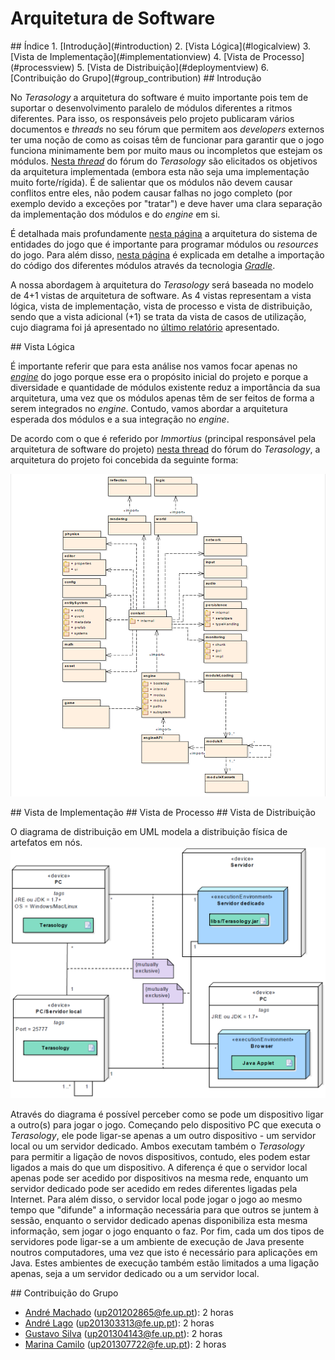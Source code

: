 # Arquitetura de Software

<a name="index"/>
## Índice
1. [Introdução](#introduction)
2. [Vista Lógica](#logicalview)
3. [Vista de Implementação](#implementationview)
4. [Vista de Processo](#processview)
5. [Vista de Distribuição](#deploymentview)
6. [Contribuição do Grupo](#group_contribution)

<a name="introduction"/>
## Introdução

No *Terasology* a arquitetura do software é muito importante pois tem de suportar o desenvolvimento paralelo de módulos diferentes a ritmos diferentes.
Para isso, os responsáveis pelo projeto publicaram vários documentos e *threads* no seu fórum que permitem aos *developers* externos ter uma noção de como as coisas têm de funcionar para garantir que o jogo funciona minimamente bem por muito maus ou incompletos que estejam os módulos. [Nesta *thread*](http://forum.terasology.org/threads/architecture-vision.690/) do fórum do *Terasology* são elicitados os objetivos da arquitetura implementada (embora esta não seja uma implementação muito forte/rígida). É de salientar que os módulos não devem causar conflitos entre eles, não podem causar falhas no jogo completo (por exemplo devido a exceções por "tratar") e deve haver uma clara separação da implementação dos módulos e do *engine* em si.

É detalhada mais profundamente [nesta página](https://github.com/MovingBlocks/Terasology/wiki/Entity-System-Architecture) a arquitetura do sistema de entidades do jogo que é importante para programar módulos ou *resources* do jogo. Para além disso, [nesta página](https://github.com/MovingBlocks/Terasology/wiki/Codebase-Structure) é explicada em detalhe a importação do código dos diferentes módulos através da tecnologia [*Gradle*](http://gradle.org/).

A nossa abordagem à arquitetura do *Terasology* será baseada no modelo de 4+1 vistas de arquitetura de software. As 4 vistas representam a vista lógica, vista de implementação, vista de processo e vista de distribuição, sendo que a vista adicional (+1) se trata da vista de casos de utilização, cujo diagrama foi já apresentado no [último relatório](https://github.com/andrelago13/Terasology/blob/master/ESOF-docs/2%20-%20Requirements%20Management.md) apresentado.

<a name="logicalview"/>
## Vista Lógica

É importante referir que para esta análise nos vamos focar apenas no [*engine*](https://github.com/andrelago13/Terasology/tree/master/engine/src/main/java/org/terasology) do jogo porque esse era o propósito inicial do projeto e porque a diversidade e quantidade de módulos existente reduz a importância da sua arquitetura, uma vez que os módulos apenas têm de ser feitos de forma a serem integrados no *engine*. Contudo, vamos abordar a arquitetura esperada dos módulos e a sua integração no *engine*.

De acordo com o que é referido por *Immortius* (principal responsável pela arquitetura de software do projeto) [nesta thread](http://forum.terasology.org/threads/architecture-vision.690/) do fórum do *Terasology*, a arquitetura do projeto foi concebida da seguinte forma:

![Terasology package diagram](/ESOF-docs/resources/packagediagram.png)

<a name="implementationview"/>
## Vista de Implementação

<a name="processview"/>
## Vista de Processo

<a name="deploymentview"/>
## Vista de Distribuição

O diagrama de distribuição em UML modela a distribuição física de artefatos em nós.
![Terasology deployment diagram](/ESOF-docs/resources/deploymentdiagram.png)

Através do diagrama é possível perceber como se pode um dispositivo ligar a outro(s) para jogar o jogo. Começando pelo dispositivo PC que executa o *Terasology*, ele pode ligar-se apenas a um outro dispositivo - um servidor local ou um servidor dedicado. Ambos executam também o *Terasology* para permitir a ligação de novos dispositivos, contudo, eles podem estar ligados a mais do que um dispositivo. A diferença é que o servidor local apenas pode ser acedido por dispositivos na mesma rede, enquanto um servidor dedicado pode ser acedido em redes diferentes ligadas pela Internet. Para além disso, o servidor local pode jogar o jogo ao mesmo tempo que "difunde" a informação necessária para que outros se juntem à sessão, enquanto o servidor dedicado apenas disponibiliza esta mesma informação, sem jogar o jogo enquanto o faz. Por fim, cada um dos tipos de servidores pode ligar-se a um ambiente de execução de Java presente noutros computadores, uma vez que isto é necessário para aplicações em Java. Estes ambientes de execução também estão limitados a uma ligação apenas, seja a um servidor dedicado ou a um servidor local.

<a name="group_contribution"/>
## Contribuição do Grupo

 - [André Machado](https://github.com/andremachado94) (up201202865@fe.up.pt): 2 horas
 - [André Lago](https://github.com/andrelago13) (up201303313@fe.up.pt): 2 horas
 - [Gustavo Silva](https://github.com/gtugablue) (up201304143@fe.up.pt): 2 horas
 - [Marina Camilo](https://github.com/Aniiram) (up201307722@fe.up.pt): 2 horas
